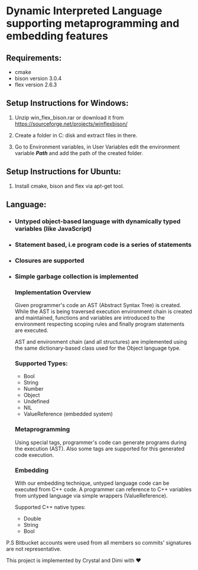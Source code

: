 # Dynamic Interpreted Language supporting metaprogramming and embedding features

## **Requirements:**

* cmake
* bison version 3.0.4
* flex version 2.6.3


## **Setup Instructions for Windows:**

1. Unzip win_flex_bison.rar or download it from https://sourceforge.net/projects/winflexbison/ 

2. Create a folder in C: disk and extract files in there.

3. Go to Environment variables, in User Variables edit the environment variable ***Path*** and add the path of the created folder.

## **Setup Instructions for Ubuntu:**

1. Install cmake, bison and flex via apt-get tool.


## **Language:**

* ### Untyped object-based language with dynamically typed variables (like JavaScript)

* ### Statement based, i.e program code is a series of statements 

* ### Closures are supported 

* ### Simple garbage collection is implemented


    ### **Implementation Overview**

    Given programmer's code an AST (Abstract Syntax Tree) is created.
    While the AST is being traversed 
    execution environment chain is created and maintained,
    functions and variables are introduced to the environment respecting scoping rules and finally program statements are executed. 

    AST and environment chain (and all structures) are implemented using the same dictionary-based class used for the Object language type. 

    ### **Supported Types:**

    * Bool 
    * String 
    * Number 
    * Object
    * Undefined 
    * NIL 
    * ValueReference (embedded system)

    ### **Metaprogramming**

    Using special tags, programmer's code can generate programs during the execution (AST). Also some tags are supported for this generated code execution.

    ### **Embedding**

    With our embedding technique, untyped language code can be executed from C++ code. A programmer can reference to C++ variables from untyped language via simple wrappers (ValueReference). 

    Supported C++ native types:
    
    * Double 
    * String 
    * Bool



P.S Bitbucket accounts were used from all members so commits' signatures are not representative.

This project is implemented by Crystal and Dimi with :heart: